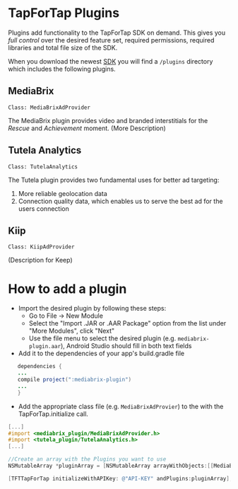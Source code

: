 # TapForTap Plugins
Plugins add functionality to the TapForTap SDK on demand.
This gives you *full control* over the desired feature set, required permissions, required libraries and total file size of the SDK.

When you download the newest [SDK](https://github.com/tapfortap/iOS/archive/master.zip) you will find a `/plugins` directory which includes the following plugins.

## MediaBrix
`Class: MediaBrixAdProvider`

The MediaBrix plugin provides video and branded interstitials for the *Rescue* and *Achievement* moment.
(More Description)


## Tutela Analytics
`Class: TutelaAnalytics`

The Tutela plugin provides two fundamental uses for better ad targeting:
1. More reliable geolocation data
2. Connection quality data, which enables us to serve the best ad for the users connection

## Kiip
`Class: KiipAdProvider`

(Description for Keep)

# How to add a plugin

- Import the desired plugin by following these steps:
  - Go to File -> New Module
  - Select the "Import .JAR or .AAR Package" option from the list under "More Modules", click "Next"
  - Use the file menu to select the desired plugin (e.g. `mediabrix-plugin.aar`), Android Studio should fill in both text fields
- Add it to the dependencies of your app's build.gradle file
 ```java
    dependencies {
    ...
    compile project(":mediabrix-plugin")
    ...
    }
 ```

- Add the appropriate class file (e.g. `MediaBrixAdProvier`) to the with the TapForTap.initialize call.

```objective-c
[...]
#import <mediabrix_plugin/MediaBrixAdProvider.h>
#import <tutela_plugin/TutelaAnalytics.h>
[...]

//Create an array with the Plugins you want to use
NSMutableArray *pluginArray = [NSMutableArray arrayWithObjects:[[MediaBrixAdProvider alloc]init], [[TutelaAnalytics alloc] init], nil];

[TFTTapForTap initializeWithAPIKey: @"API-KEY" andPlugins:pluginArray];
```
<!---
# How to build your own plugin
[TBD]
--->
